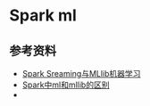 # Spark ml



## 参考资料

- [Spark Sreaming与MLlib机器学习](https://www.cnblogs.com/charlotte77/p/5518368.html)
- [Spark中ml和mllib的区别](https://www.cnblogs.com/itboys/p/6860953.html)
- []()